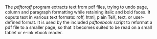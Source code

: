 The *pdftoroff* program extracts text from pdf files, trying to undo page,
column and paragraph formatting while retaining italic and bold faces. It
ouputs text in various text formats: roff, html, plain TeX, text, or
user-defined format. It is used by the included *pdftoebook* script to reformat
a pdf file to a smaller page, so that it becomes suited to be read on a small
tablet or e-ink ebook reader.

